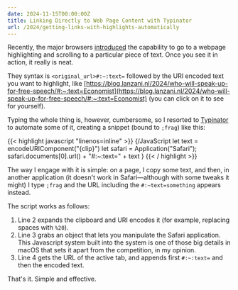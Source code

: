 ```yaml
---
date: 2024-11-15T00:00:00Z
title: Linking Directly to Web Page Content with Typinator
url: /2024/getting-links-with-highlights-automatically
---
```


Recently, the major browsers [introduced] the capability to go to a webpage highlighting and scrolling to a particular piece of text. Once you see it in action, it really is neat.

They syntax is `<original_url>#:~:text=` followed by the URI encoded text you want to highlight, like [https://blog.lanzani.nl/2024/who-will-speak-up-for-free-speech/#:~:text=Economist](https://blog.lanzani.nl/2024/who-will-speak-up-for-free-speech/#:~:text=Economist) (you can click on it to see for yourself).

Typing the whole thing is, however, cumbersome, so I resorted to [Typinator] to automate some of it, creating a snippet (bound to `;frag`) like this:

{{< highlight javascript "linenos=inline" >}}
{/JavaScript
let text = encodeURIComponent("{clip}")
let safari = Application("Safari");
safari.documents[0].url() + "#:~:text=" + text
}
{{< / highlight >}}

The way I engage with it is simple: on a page, I copy some text, and then, in another application (it doesn't work in Safari—although with some tweaks it might) I type `;frag` and the URL including the `#:~text=something` appears instead.

The script works as follows:

1. Line 2 expands the clipboard and URI encodes it (for example, replacing spaces with `%20`).
2. Line 3 grabs an object that lets you manipulate the Safari application. This Javascript system built into the system is one of those big details in macOS that sets it apart from the competition, in my opinion.
3. Line 4 gets the URL of the active tab, and appends first `#:~:text=` and then the encoded text.

That's it. Simple and effective.

[Typinator]: https://www.ergonis.com/products/typinator/index.html
[introduced]: https://alfy.blog/2024/10/19/linking-directly-to-web-page-content.html
